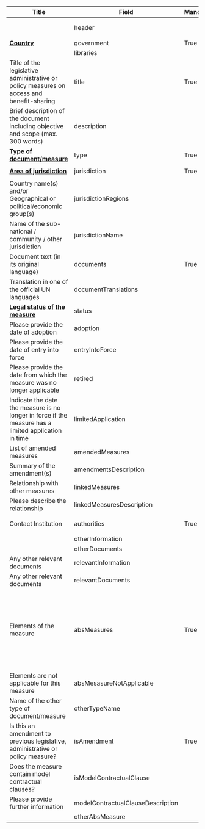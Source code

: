 <table class="schema-table" style="table-layout: fixed; width: 100%;">
  <thead>
    <tr>
      <th>Title</th>
      <th>Field</th>
      <th>Mandatory</th>
      <th>Type</th>
      <th>Example</th>
    </tr>
  </thead>
  <tbody>
    <tr>
      <td></td>
      <td>header</td>
      <td></td>
      <td>Eheader</td>
      <td><code>{ "identifier": "2229F37D-F8E0-2FFE-4F47-E7452BF3FE48", "schema": "measure", "languages": [ "en" ] }</code></td>
    </tr>
    <tr>
      <td><strong><a href="/abs/thesaurus/general/countries">Country</a></strong></td>
      <td>government</td>
      <td>True</td>
      <td>Eterm</td>
      <td><code>{ "identifier": "af" }</code></td>
    </tr>
    <tr>
      <td></td>
      <td>libraries</td>
      <td></td>
      <td>Eterm[]</td>
      <td></td>
    </tr>
    <tr>
      <td>Title of the legislative administrative or policy measures on access and benefit-sharing</td>
      <td>title</td>
      <td>True</td>
      <td>lstring</td>
      <td><code>{ "en": "Test title" }</code></td>
    </tr>
    <tr>
      <td>Brief description of the document including objective and scope (max. 300 words)</td>
      <td>description</td>
      <td></td>
      <td>lstring</td>
      <td><code>{ "en": "&lt;div&gt;&lt;!--block--&gt;Test description&lt;/div&gt;" }</code></td>
    </tr>
    <tr>
      <td><strong><a href="/thesaurus/measure/type-of-documents">Type of document/measure</a></strong></td>
      <td>type</td>
      <td>True</td>
      <td>Eterm</td>
      <td><code>{ "identifier": "8165BF22-EEF0-4DF8-B3F2-8E0AEED13E2F" }</code></td>
    </tr>
    <tr>
      <td><strong><a href="/thesaurus/measure/jurisdictions">Area of jurisdiction</a></strong></td>
      <td>jurisdiction</td>
      <td>True</td>
      <td>Eterm</td>
      <td><code>{ "identifier": "7437F880-7B12-4F26-AA91-CED37250DD0A" }</code></td>
    </tr>
    <tr>
      <td>Country name(s) and/or Geographical or political/economic group(s)</td>
      <td>jurisdictionRegions</td>
      <td></td>
      <td>Eterm[]</td>
      <td><code>{ "identifier": "7437F880-7B12-4F26-AA91-CED37250DD0A" }</code></td>
    </tr>
    <tr>
      <td>Name of the sub-national / community / other jurisdiction</td>
      <td>jurisdictionName</td>
      <td></td>
      <td>lstring</td>
      <td><code>{ "en": "Test information" }</code></td>
    </tr>
    <tr>
      <td>Document text (in its original language)</td>
      <td>documents</td>
      <td>True</td>
      <td>Elink[]</td>
      <td><code>[ { "url": "https://www.google.com", "name": "Google", "language": "en" } ]</code></td>
    </tr>
    <tr>
      <td>Translation in one of the official UN languages</td>
      <td>documentTranslations</td>
      <td></td>
      <td>Elink[]</td>
      <td><code>[ { "url": "https://www.google.com", "name": "Google", "language": "en" } ]</code></td>
    </tr>
    <tr>
      <td><strong><a href="/thesaurus/measure/statuses">Legal status of the measure</a></strong></td>
      <td>status</td>
      <td></td>
      <td>Eterm</td>
      <td><code>{ "identifier": "97D6C7E6-5EAD-48B2-BD8D-DAB77153FF9C" }</code></td>
    </tr>
    <tr>
      <td>Please provide the date of adoption</td>
      <td>adoption</td>
      <td></td>
      <td>string</td>
      <td><code>2024-09-25</code></td>
    </tr>
    <tr>
      <td>Please provide the date of entry into force</td>
      <td>entryIntoForce</td>
      <td></td>
      <td>string</td>
      <td><code>2024-09-19</code></td>
    </tr>
    <tr>
      <td>Please provide the date from which the measure was no longer applicable</td>
      <td>retired</td>
      <td></td>
      <td>string</td>
      <td><code>2024-09-25</code></td>
    </tr>
    <tr>
      <td>Indicate the date the measure is no longer in force if the measure has a limited application in time</td>
      <td>limitedApplication</td>
      <td></td>
      <td>string</td>
      <td><code>2024-09-23</code></td>
    </tr>
    <tr>
      <td>List of amended measures</td>
      <td>amendedMeasures</td>
      <td></td>
      <td>Ereference[]</td>
      <td><code>[ { "identifier": "26C9AAD9-3CAC-6FF4-C682-B9CA7858AE78@2" } ]</code></td>
    </tr>
    <tr>
      <td>Summary of the amendment(s)</td>
      <td>amendmentsDescription</td>
      <td></td>
      <td>lstring</td>
      <td><code>{ "en": "&lt;div&gt;&lt;!--block--&gt;Test Information&lt;/div&gt;" }</code></td>
    </tr>
    <tr>
      <td>Relationship with other measures</td>
      <td>linkedMeasures</td>
      <td></td>
      <td>Ereference[]</td>
      <td><code>[ { "identifier": "A3722021-0CC0-B195-75BE-954F133FF78B@1" } ]</code></td>
    </tr>
    <tr>
      <td>Please describe the relationship</td>
      <td>linkedMeasuresDescription</td>
      <td></td>
      <td>lstring</td>
      <td><code>{ "en": "&lt;div&gt;&lt;!--block--&gt;Test Information&lt;/div&gt;" }</code></td>
    </tr>
    <tr>
      <td>Contact Institution</td>
      <td>authorities</td>
      <td>True</td>
      <td>Ereference[]</td>
      <td><code>[ { "identifier": "DECLARE-ORGANISATION_13674_20240902135135254@1" } ]</code></td>
    </tr>
    <tr>
      <td></td>
      <td>otherInformation</td>
      <td></td>
      <td>lstring</td>
      <td></td>
    </tr>
    <tr>
      <td></td>
      <td>otherDocuments</td>
      <td></td>
      <td>Elink[]</td>
      <td></td>
    </tr>
    <tr>
      <td>Any other relevant documents</td>
      <td>relevantInformation</td>
      <td></td>
      <td>lstring</td>
      <td><code>{ "en": "&lt;div&gt;&lt;!--block--&gt;Test Information&lt;/div&gt;" }</code></td>
    </tr>
    <tr>
      <td>Any other relevant documents</td>
      <td>relevantDocuments</td>
      <td></td>
      <td>Elink[]</td>
      <td><code>[ { "url": "https://www.google.com", "name": "Google", "language": "en" } ]</code></td>
    </tr>
    <tr>
      <td>Elements of the measure</td>
      <td>absMeasures</td>
      <td>True</td>
      <td>EAbsMeasure</td>
      <td><code>{ "geneticResources": { "answer": True, "elements": [ { "types": [ { "identifier": "4E2974DF-216E-46C8-8797-8E3A33D6A048" }, { "identifier": "9C146B09-097E-4CFF-B9CC-D4785496952F" }, { "identifier": "357DBB22-6A6C-4C49-BA1F-037320B09247" }, { "identifier": "http://data.gbif.org/species/13140807" }, { "identifier": "33A6BF46-3699-4B5E-A3C0-506FAFDA2D76" }, { "identifier": "F9EF6F94-8B39-4F08-BF68-B991157F2643" } ] } ] }, "traditionalKnowledge": { "answer": True, "elements": [] } }</code></td>
    </tr>
    <tr>
      <td>Elements are not applicable for this measure</td>
      <td>absMesasureNotApplicable</td>
      <td></td>
      <td>bool</td>
      <td><code>false</code></td>
    </tr>
    <tr>
      <td>Name of the other type of document/measure</td>
      <td>otherTypeName</td>
      <td></td>
      <td>lstring</td>
      <td><code>{ "en": "Test information" }</code></td>
    </tr>
    <tr>
      <td>Is this an amendment to previous legislative, administrative or policy measure?</td>
      <td>isAmendment</td>
      <td>True</td>
      <td>bool</td>
      <td><code>True</code></td>
    </tr>
    <tr>
      <td>Does the measure contain model contractual clauses?</td>
      <td>isModelContractualClause</td>
      <td></td>
      <td>bool</td>
      <td><code>True</code></td>
    </tr>
    <tr>
      <td>Please provide further information</td>
      <td>modelContractualClauseDescription</td>
      <td></td>
      <td>lstring</td>
      <td><code>{ "en": "Test information" }</code></td>
    </tr>
    <tr>
      <td></td>
      <td>otherAbsMeasure</td>
      <td></td>
      <td>lstring</td>
      <td></td>
    </tr>
  </tbody>
</table>
